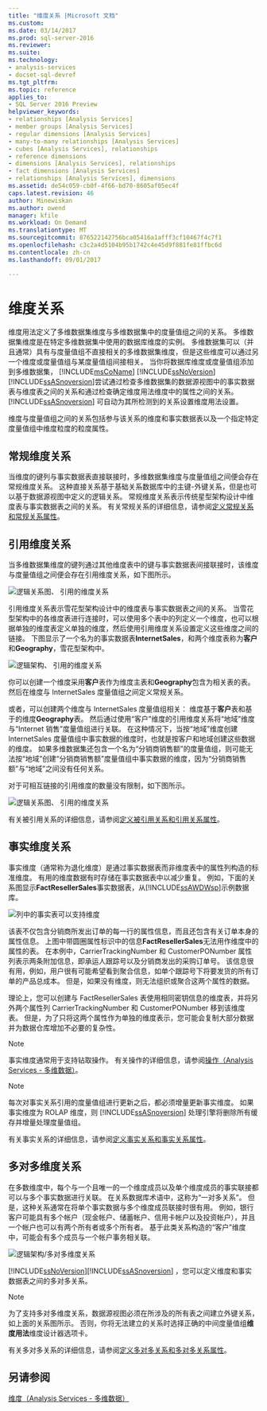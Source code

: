 ```yaml
---
title: "维度关系 |Microsoft 文档"
ms.custom: 
ms.date: 03/14/2017
ms.prod: sql-server-2016
ms.reviewer: 
ms.suite: 
ms.technology:
- analysis-services
- docset-sql-devref
ms.tgt_pltfrm: 
ms.topic: reference
applies_to:
- SQL Server 2016 Preview
helpviewer_keywords:
- relationships [Analysis Services]
- member groups [Analysis Services]
- regular dimensions [Analysis Services]
- many-to-many relationships [Analysis Services]
- cubes [Analysis Services], relationships
- reference dimensions
- dimensions [Analysis Services], relationships
- fact dimensions [Analysis Services]
- relationships [Analysis Services], dimensions
ms.assetid: de54c059-cb0f-4f66-bd70-8605af05ec4f
caps.latest.revision: 46
author: Minewiskan
ms.author: owend
manager: kfile
ms.workload: On Demand
ms.translationtype: MT
ms.sourcegitcommit: 876522142756bca05416a1afff3cf10467f4c7f1
ms.openlocfilehash: c3c2a4d5104b95b1742c4e45d9f881fe81ffbc6d
ms.contentlocale: zh-cn
ms.lasthandoff: 09/01/2017

---
```

# <a name="dimension-relationships"></a>维度关系
  维度用法定义了多维数据集维度与多维数据集中的度量值组之间的关系。 多维数据集维度是在特定多维数据集中使用的数据库维度的实例。 多维数据集可以（并且通常）具有与度量值组不直接相关的多维数据集维度，但是这些维度可以通过另一个维度或度量值组与某度量值组间接相关。 当你将数据库维度或度量值组添加到多维数据集， [!INCLUDE[msCoName](../../includes/msconame-md.md)] [!INCLUDE[ssNoVersion](../../includes/ssnoversion-md.md)] [!INCLUDE[ssASnoversion](../../includes/ssasnoversion-md.md)]尝试通过检查多维数据集的数据源视图中的事实数据表与维度表之间的关系和通过检查确定维度用法维度中的属性之间的关系。 [!INCLUDE[ssASnoversion](../../includes/ssasnoversion-md.md)] 可自动为其所检测到的关系设置维度用法设置。  
  
 维度与度量值组之间的关系包括参与该关系的维度和事实数据表以及一个指定特定度量值组中维度粒度的粒度属性。  
  
## <a name="regular-dimension-relationships"></a>常规维度关系  
 当维度的键列与事实数据表直接联接时，多维数据集维度与度量值组之间便会存在常规维度关系。 这种直接关系基于基础关系数据库中的主键-外键关系，但是也可以基于数据源视图中定义的逻辑关系。 常规维度关系表示传统星型架构设计中维度表与事实数据表之间的关系。 有关常规关系的详细信息，请参阅[定义常规关系和常规关系属性](../../analysis-services/multidimensional-models/define-a-regular-relationship-and-regular-relationship-properties.md)。  
  
## <a name="reference-dimension-relationships"></a>引用维度关系  
 当多维数据集维度的键列通过其他维度表中的键与事实数据表间接联接时，该维度与度量值组之间便会存在引用维度关系，如下图所示。  
  
 ![逻辑关系图、 引用的维度关系](../../analysis-services/multidimensional-models-olap-logical-cube-objects/media/as-refdimension1.gif "逻辑关系图、 引用的维度关系")  
  
 引用维度关系表示雪花型架构设计中的维度表与事实数据表之间的关系。 当雪花型架构中的各维度表进行连接时，可以使用多个表中的列定义一个维度，也可以根据单独的维度表定义单独的维度，然后使用引用维度关系设置定义这些维度之间的链接。 下图显示了一个名为的事实数据表**InternetSales**，和两个维度表称为**客户**和**Geography**，雪花型架构中。  
  
 ![逻辑架构、 引用的维度关系](../../analysis-services/multidimensional-models-olap-logical-cube-objects/media/as-refdim-schema1.gif "逻辑架构、 引用的维度关系")  
  
 你可以创建一个维度采用**客户**表作为维度主表和**Geography**包含为相关表的表。 然后在维度与 InternetSales 度量值组之间定义常规关系。  
  
 或者，可以创建两个维度与 InternetSales 度量值组相关： 维度基于**客户**表和基于的维度**Geography**表。 然后通过使用“客户”维度的引用维度关系将“地域”维度与“Internet 销售”度量值组进行关联。 在这种情况下，当按“地域”维度创建 InternetSales 度量值组中事实数据的维度时，也就是按客户和地域创建这些数据的维度。 如果多维数据集还包含一个名为“分销商销售额”的度量值组，则可能无法按“地域”创建“分销商销售额”度量值组中事实数据的维度，因为“分销商销售额”与“地域”之间没有任何关系。  
  
 对于可相互链接的引用维度的数量没有限制，如下图所示。  
  
 ![逻辑关系图、 引用的维度关系](../../analysis-services/multidimensional-models-olap-logical-cube-objects/media/as-refdimension2.gif "逻辑关系图、 引用的维度关系")  
  
 有关被引用关系的详细信息，请参阅[定义被引用关系和引用关系属性](../../analysis-services/multidimensional-models/define-a-referenced-relationship-and-referenced-relationship-properties.md)。  
  
## <a name="fact-dimension-relationships"></a>事实维度关系  
 事实维度（通常称为退化维度）是通过事实数据表而非维度表中的属性列构造的标准维度。 有用的维度数据有时存储在事实数据表中以减少重复。 例如，下面的关系图显示**FactResellerSales**事实数据表，从[!INCLUDE[ssAWDWsp](../../includes/ssawdwsp-md.md)]示例数据库。  
  
 ![列中的事实表可以支持维度](../../analysis-services/multidimensional-models-olap-logical-cube-objects/media/as-factdim.gif "列中的事实表可以支持维度")  
  
 该表不仅包含分销商所发出订单的每一行的属性信息，而且还包含有关订单本身的属性信息。 上图中带圆圈属性标识中的信息**FactResellerSales**无法用作维度中的属性的表。 在本例中，CarrierTrackingNumber 和 CustomerPONumber 属性列表示两条附加信息，即承运人跟踪号以及分销商发出的采购订单号。 该信息很有用，例如，用户很有可能希望看到聚合信息，如单个跟踪号下将要发货的所有订单的产品总成本。 但是，如果没有维度，则无法组织或聚合这两个属性的数据。  
  
 理论上，您可以创建与 FactResellerSales 表使用相同密钥信息的维度表，并将另外两个属性列 CarrierTrackingNumber 和 CustomerPONumber 移到该维度表。 但是，为了只将这两个属性作为单独的维度表示，您可能会复制大部分数据并为数据仓库增加不必要的复杂性。  
  
> [!NOTE]  
>  事实维度通常用于支持钻取操作。 有关操作的详细信息，请参阅[操作（Analysis Services - 多维数据）](../../analysis-services/multidimensional-models/actions-analysis-services-multidimensional-data.md)。  
  
> [!NOTE]  
>  每次对事实关系引用的度量值组进行更新之后，都必须增量更新事实维度。 如果事实维度为 ROLAP 维度，则 [!INCLUDE[ssASnoversion](../../includes/ssasnoversion-md.md)] 处理引擎将删除所有缓存并增量处理度量值组。  
  
 有关事实关系的详细信息，请参阅[定义事实关系和事实关系属性](../../analysis-services/multidimensional-models/define-a-fact-relationship-and-fact-relationship-properties.md)。  
  
## <a name="many-to-many-dimension-relationships"></a>多对多维度关系  
 在多数维度中，每个与一个且唯一的一个维度成员以及单个维度成员的事实联接都可以与多个事实数据进行关联。 在关系数据库术语中，这称为“一对多关系”。 但是，这种关系通常在将单个事实数据与多个维度成员联接时很有用。 例如，银行客户可能具有多个帐户（现金帐户、储蓄帐户、信用卡帐户以及投资帐户），并且一个帐户也可以有两个所有者或多个所有者。 基于此类关系构造的“客户”维度中，可能会有多个成员与一个帐户事务相关联。  
  
 ![逻辑架构/多对多维度关系](../../analysis-services/multidimensional-models-olap-logical-cube-objects/media/as-many-dimension1.gif "逻辑架构/多对多维度关系")  
  
 [!INCLUDE[ssNoVersion](../../includes/ssnoversion-md.md)][!INCLUDE[ssASnoversion](../../includes/ssasnoversion-md.md)] ，您可以定义维度和事实数据表之间的多对多关系。  
  
> [!NOTE]  
>  为了支持多对多维度关系，数据源视图必须在所涉及的所有表之间建立外键关系，如上面的关系图所示。 否则，你将无法建立的关系时选择正确的中间度量值组**维度用法**维度设计器选项卡。  
  
 有关多对多关系的详细信息，请参阅[定义多对多关系和多对多关系属性](../../analysis-services/multidimensional-models/define-a-many-to-many-relationship-and-many-to-many-relationship-properties.md)。  
  
## <a name="see-also"></a>另请参阅  
 [维度（Analysis Services - 多维数据）](../../analysis-services/multidimensional-models-olap-logical-dimension-objects/dimensions-analysis-services-multidimensional-data.md)  
  
  


